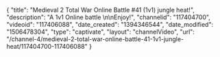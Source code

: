 {
    "title": "Medieval 2 Total War Online Battle #41 (1v1)  jungle heat!",
    "description": "A 1v1 Online battle \n\nEnjoy!",
    "channelid": "117404700",
    "videoid": "117406088",
    "date_created": "1394346544",
    "date_modified": "1506478304",
    "type": "captivate",
    "layout": "channelVideo",
    "url": "\/channel-4\/medieval-2-total-war-online-battle-41-1v1-jungle-heat\/117404700-117406088"
}